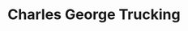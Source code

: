 ---
title: "Charles George Trucking"
url: /londonderry/charles-george-trucking/
shop: car repair
---